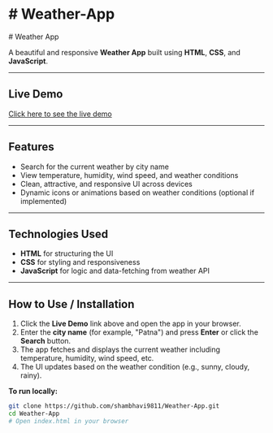 <h1># Weather-App</h1>
#  Weather App

A beautiful and responsive **Weather App** built using **HTML**, **CSS**, and **JavaScript**.

---

##  Live Demo  
[Click here to see the live demo](https://shambhavi9811.github.io/Weather-App/)

---

##  Features  
- Search for the current weather by city name  
- View temperature, humidity, wind speed, and weather conditions  
- Clean, attractive, and responsive UI across devices  
- Dynamic icons or animations based on weather conditions (optional if implemented)  

---

##  Technologies Used  
- **HTML** for structuring the UI  
- **CSS** for styling and responsiveness  
- **JavaScript** for logic and data-fetching from weather API  

---

##  How to Use / Installation  

1. Click the **Live Demo** link above and open the app in your browser.  
2. Enter the **city name** (for example, "Patna") and press **Enter** or click the **Search** button.  
3. The app fetches and displays the current weather including temperature, humidity, wind speed, etc.  
4. The UI updates based on the weather condition (e.g., sunny, cloudy, rainy).  

**To run locally:**  
```bash
git clone https://github.com/shambhavi9811/Weather-App.git
cd Weather-App
# Open index.html in your browser
